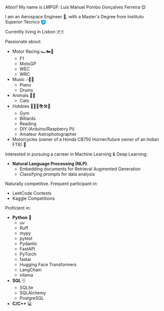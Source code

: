 Alloo!! My name is LMPGF: Luís Manuel Pombo Gonçalves Ferreira 😊

I am an Aerospace Engineer 🚀, with a Master's Degree from Instituto Superior Técnico <img src="IST_Logo.png" width="15" height="15" style="vertical-align: middle;"/>

Currently living in Lisbon 🇵🇹

Passionate about:
- Motor Racing 🏎️🏍️🏁
  - F1
  - MotoGP 
  - WEC
  - WRC
- Music 🎶🎹🥁
  - Piano 
  - Drums 
- Animals 🐾🐱
  - Cats 
- Hobbies 🏋️‍♂️🎱📚🛠️🔭
  - Gym
  - Billiards 
  - Reading
  - DIY (Arduino/Raspberry Pi)
  - Amateur Astrophotographer  
- Motorcycles (owner of a Honda CB750 Horner/future owner of an Indian FTR) 🛵

Interested in pursuing a carreer in Machine Learning & Deep Learning:
- **Natural Language Processing (NLP)**:
  - Embedding documents for Retrieval Augmented Generation
  - Classifying prompts for data analysis

Naturally competitive. Frequent participant in:
- LeetCode Contests
- Kaggle Competitions

Proficient in:
- **Python** 🐍
  - uv
  - Ruff
  - mypy
  - pytest
  - Pydantic
  - FastAPI
  - PyTorch
  - fastai
  - Hugging Face Transformers
  - LangChain
  - ollama
- **SQL** 🗄️
  - SQLite
  - SQLAlchemy
  - PostgreSQL
- **C/C++** 💻
